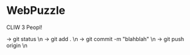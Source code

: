 # WebPuzzle
CLIW 3 Peopl!


-> git status \n
-> git add .  \n
-> git commit -m "blahblah" \n
-> git push origin <branchname> \n
